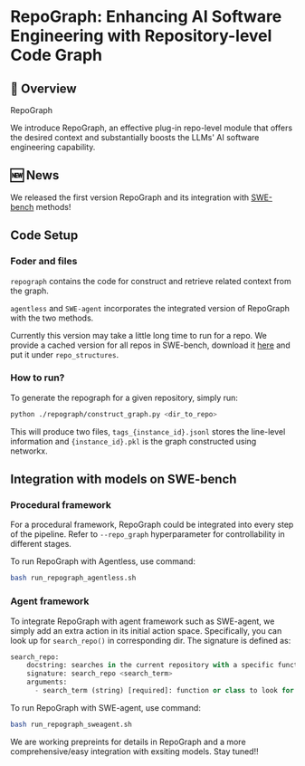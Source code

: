 # RepoGraph: Enhancing AI Software Engineering with Repository-level Code Graph

## 📜 Overview

RepoGraph 

We introduce RepoGraph, an effective plug-in repo-level module that offers the desired context and substantially boosts the LLMs' AI software engineering capability.

## 🆕 News

We released the first version RepoGraph and its integration with [SWE-bench](https://www.swebench.com/) methods!

## Code Setup

### Foder and files

`repograph` contains the code for construct and retrieve related context from the graph. 

`agentless` and `SWE-agent` incorporates the integrated version of RepoGraph with the two methods.

Currently this version may take a little long time to run for a repo. We provide a cached version for all repos in SWE-bench, download it [here](https://drive.google.com/file/d/1fkFg8lu4Br5Ds1aOBQ0GRl7ouurmJhND/view?usp=sharing) and put it under `repo_structures`.

### How to run?

To generate the repograph for a given repository, simply run:

```bash
python ./repograph/construct_graph.py <dir_to_repo>
```

This will produce two files, `tags_{instance_id}.jsonl` stores the line-level information and `{instance_id}.pkl` is the graph constructed using networkx.

## Integration with models on SWE-bench

### Procedural framework

For a procedural framework, RepoGraph could be integrated into every step of the pipeline. Refer to `--repo_graph` hyperparameter for controllability in different stages.

To run RepoGraph with Agentless, use command:

```bash
bash run_repograph_agentless.sh
```

### Agent framework

To integrate RepoGraph with agent framework such as SWE-agent, we simply add an extra action in its initial action space. Specifically, you can look up for `search_repo()` in corresponding dir. The signature is defined as:

```python
search_repo:
    docstring: searches in the current repository with a specific function or class, and returns the def and ref relations for the search term.
    signature: search_repo <search_term>
    arguments:
      - search_term (string) [required]: function or class to look for in the repository.
```

To run RepoGraph with SWE-agent, use command:

```bash
bash run_repograph_sweagent.sh
```

We are working prepreints for details in RepoGraph and a more comprehensive/easy integration with exsiting models. Stay tuned!!